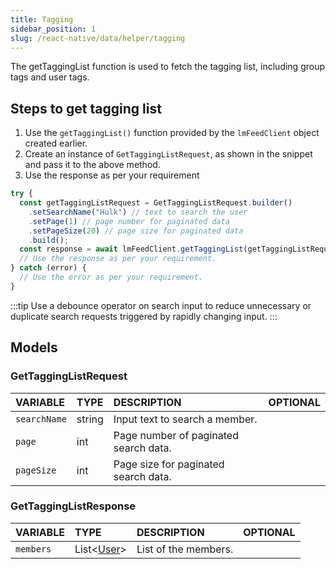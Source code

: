 ```yaml
---
title: Tagging
sidebar_position: 1
slug: /react-native/data/helper/tagging
---
```


The getTaggingList function is used to fetch the tagging list, including group tags and user tags.

## Steps to get tagging list

1. Use the `getTaggingList()` function provided by the `lmFeedClient` object created earlier.
2. Create an instance of `GetTaggingListRequest`, as shown in the snippet and pass it to the above method.
3. Use the response as per your requirement

```js
try {
  const getTaggingListRequest = GetTaggingListRequest.builder()
    .setSearchName("Hulk") // text to search the user
    .setPage(1) // page number for paginated data
    .setPageSize(20) // page size for paginated data
    .build();
  const response = await lmFeedClient.getTaggingList(getTaggingListRequest);
  // Use the response as per your requirement.
} catch (error) {
  // Use the error as per your requirement.
}
```

:::tip
Use a debounce operator on search input to reduce unnecessary or duplicate search requests triggered by rapidly changing input.
:::

## Models

### GetTaggingListRequest

| **VARIABLE** | **TYPE** | **DESCRIPTION**                       | **OPTIONAL** |
| :----------- | :------- | :------------------------------------ | :----------: |
| `searchName` | string   | Input text to search a member.        |              |
| `page`       | int      | Page number of paginated search data. |              |
| `pageSize`   | int      | Page size for paginated search data.  |              |

### GetTaggingListResponse

| **VARIABLE** | **TYPE**                              | **DESCRIPTION**      | **OPTIONAL** |
| :----------- | :------------------------------------ | :------------------- | :----------: |
| `members`    | List<[User](../Models/user-model.md)> | List of the members. |              |
